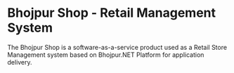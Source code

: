# Bhojpur Shop - Retail Management System
The Bhojpur Shop is a software-as-a-service product used as a Retail Store Management system based on Bhojpur.NET Platform for application delivery.
